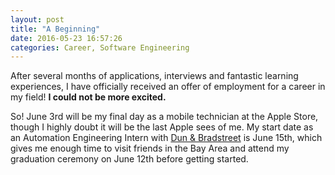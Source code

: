 ```yaml
---
layout: post
title: "A Beginning"
date: 2016-05-23 16:57:26
categories: Career, Software Engineering
---
```


After several months of applications, interviews and fantastic learning experiences, I have
officially received an offer of employment for a career in my field! **I could not be more
excited.**

So! June 3rd will be my final day as a mobile technician at the Apple Store, though I highly doubt
it will be the last Apple sees of me. My start date as an Automation Engineering Intern with [Dun &
Bradstreet] is June 15th, which gives me enough time to visit friends in the Bay Area and attend my
graduation ceremony on June 12th before getting started.

[//]: # (External Links)
[Dun & Bradstreet]: http://www.dnb.com/
